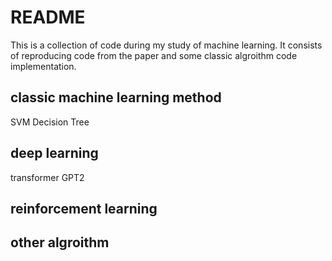 # README 
This is a collection of code during my study of machine learning. It consists of reproducing code from the paper and some classic algroithm code implementation. 
## classic machine learning method
SVM
Decision Tree
## deep learning
transformer
GPT2
## reinforcement learning
## other algroithm
